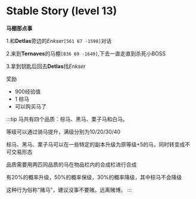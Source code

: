 # Stable Story (level 13)
**马棚那点事**

1.和**Detlas**旁边的*Enkser*`[561 67 -1598]`对话

2.来到**Ternaves**的马棚`[836 69 -1649]`,下去一直走直到杀死小BOSS

3.拿到钥匙后回去**Detlas**找*Enkser*

奖励

+ 900经验值 
+ 1 棕马
+ 可以购买马了

:::tip
马共有四个品质：棕马、黑马、栗子马和白马。

等级可以通过骑马提升，满级分别为10/20/30/40

棕马、黑马、栗子马可以在一些特定的副本升级为原等级+5的马，同时转变成不可交易形态

品质需要用两匹同品质的马在物品栏内的合成栏进行合成

有20%的概率升级，50%的概率保级，30%的概率降级，其中棕马不会降级

这种行为俗称"赌马"，建议没事不要赌。远离赌博。
:::